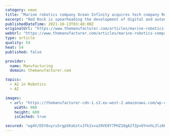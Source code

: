 ```yaml
---
category: news
title: "Marine robotics company Ocean Infinity acquires tech company Red Rock"
excerpt: "Red Rock is spearheading the development of digital and autonomous solutions to revolutionise lifting and handling both onshore and offshore. The acquisition will combine Ocean Infinity’s ‘Armada’ robotic vessels and low emission operations with Red Rock’s ability to develop hardware and software solutions for remote and autonomous handling."
publishedDateTime: 2021-10-13T03:48:00Z
originalUrl: "https://www.themanufacturer.com/articles/marine-robotics-company-ocean-infinity-acquires-tech-company-red-rock/"
webUrl: "https://www.themanufacturer.com/articles/marine-robotics-company-ocean-infinity-acquires-tech-company-red-rock/"
type: article
quality: 54
heat: 54
published: false

provider:
  name: Manufacturing
  domain: themanufacturer.com

topics:
  - AI in Robotics
  - AI

images:
  - url: "https://themanufacturer-cdn-1.s3.eu-west-2.amazonaws.com/wp-content/uploads/2021/10/13045014/OceanInfinity-autonomous.png"
    width: 960
    height: 600
    isCached: true

secured: "wg4V/D5Y6xyruSrgpSKaGztxJfk2sva39VE8Y7PHZ1OgA2fZpvOYnnhL3lzAkMaG9w8KwWI1hZWxxouS3R2n33Sbd682fgCtShFjMUq8FSwaPwaWWekh1sNLJk2SY/RLdUY2rNyYmj3Uz8xvA8ly01yWityg7AxyFprarwgCg48hzT1wUiq1hJZKU31iSt8vqlq/ZZ4GU2Hqg6hUb4oLvq/GZmsF5vdn2HZ4UJRsiS5Thx70bZJAHyI5/v3/KKHv4GF2oJrReh8nRoFYjH+KA3hg+JXxvhJ7yGxNP01s3yWAdJ/8bLmWa7iFBKtI7chStp3qCDyr7bC21FCFG7osPS6Hz+SSA+Agk161QKE/zg8=;rRAgl1GkYKkzeo+l7HvIag=="
---
```


